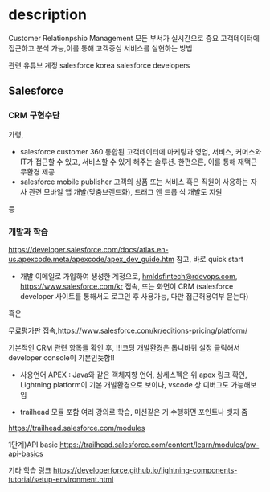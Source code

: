 # description 
 Customer Relationpship Management
 모든 부서가 실시간으로 중요 고객데이터에 접근하고 분석 가능,이를 통해 고객중심 서비스를 실현하는 방법
 
 관련 유튜브 계정
 salesforce korea
 salesforce developers
 
## Salesforce 
### CRM 구현수단
가령,

- salesforce customer 360
통합된 고객데이터에 마케팅과 영업, 서비스, 커머스와 IT가 접근할 수 있고, 서비스할 수 있게 해주는 솔루션. 한편으론, 이를 통해 재택근무환경 제공
- salesforce mobile publisher
고객의 상품 또는 서비스 혹은 직원이 사용하는 자사 관련 모바일 앱 개발(맞춤브랜드화), 드래그 앤 드롭 식 개발도 지원

등

### 개발과 학습
https://developer.salesforce.com/docs/atlas.en-us.apexcode.meta/apexcode/apex_dev_guide.htm 참고, 바로 quick start

- 개발
이메일로 가입하여 생성한 계정으로, hmldsfintech@rdevops.com, https://www.salesforce.com/kr 접속, 뜨는 화면이 CRM
(salesforce developer 사이트를 통해서도 로그인 후 사용가능, 다만 접근허용여부 묻는다)

혹은

무료평가판 접속,https://www.salesforce.com/kr/editions-pricing/platform/

기본적인 CRM 관련 항목들 확인 후,
!!!코딩 개발환경은 톱니바퀴 설정 클릭해서 developer console이 기본인듯함!!


- 사용언어
APEX : Java와 같은 객체지향 언어, 상세스펙은 위 apex 링크 확인, Lightning platform이 기본 개발환경으로 보이나, vscode 상 디버그도 가능해보임



- trailhead
모듈 포함 여러 강의로 학습, 미션같은 거 수행하면 포인트나 뱃지 줌

https://trailhead.salesforce.com/modules

1단계)API basic
https://trailhead.salesforce.com/content/learn/modules/pw-api-basics


기타 학습 링크
https://developerforce.github.io/lightning-components-tutorial/setup-environment.html


